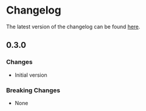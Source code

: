 # Changelog

The latest version of the changelog can be found [here](https://github.com/Azure/bicep-registry-modules/blob/main/avm/res/sql/managed-instance/CHANGELOG.md).

## 0.3.0

### Changes

- Initial version

### Breaking Changes

- None
